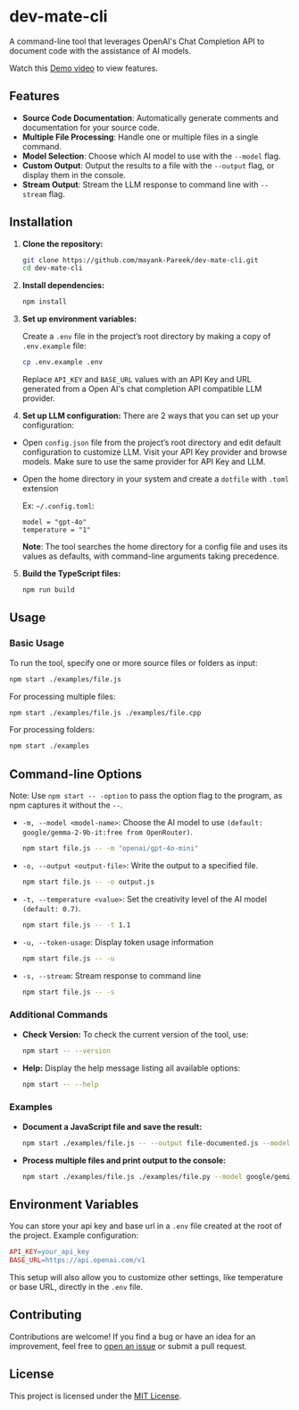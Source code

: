 # dev-mate-cli

A command-line tool that leverages OpenAI's Chat Completion API to document code with the assistance of AI models.

Watch this [Demo video](https://youtu.be/YJDD6YBaEFk) to view features.

## Features

- **Source Code Documentation**: Automatically generate comments and documentation for your source code.
- **Multiple File Processing**: Handle one or multiple files in a single command.
- **Model Selection**: Choose which AI model to use with the `--model` flag.
- **Custom Output**: Output the results to a file with the `--output` flag, or display them in the console.
- **Stream Output**: Stream the LLM response to command line with `--stream` flag.

## Installation

1. **Clone the repository:**

   ```bash
   git clone https://github.com/mayank-Pareek/dev-mate-cli.git
   cd dev-mate-cli
   ```

2. **Install dependencies:**

   ```bash
   npm install
   ```

3. **Set up environment variables:**

   Create a `.env` file in the project’s root directory by making a copy of `.env.example` file:

   ```bash
   cp .env.example .env
   ```

   Replace `API_KEY` and `BASE_URL` values with an API Key and URL generated from a Open AI's chat completion API compatible LLM provider.

4. **Set up LLM configuration:**
   There are 2 ways that you can set up your configuration:

- Open `config.json` file from the project’s root directory and edit default configuration to customize LLM. Visit your API Key provider and browse models. Make sure to use the same provider for API Key and LLM.

- Open the home directory in your system and create a `dotfile` with `.toml` extension

  Ex: `~/.config.toml`:

  ```
  model = "gpt-4o"
  temperature = "1"
  ```

  **Note**: The tool searches the home directory for a config file and uses its values as defaults, with command-line arguments taking precedence.

5. **Build the TypeScript files:**

   ```bash
   npm run build
   ```

## Usage

### Basic Usage

To run the tool, specify one or more source files or folders as input:

```bash
npm start ./examples/file.js
```

For processing multiple files:

```bash
npm start ./examples/file.js ./examples/file.cpp
```

For processing folders:

```bash
npm start ./examples
```

## Command-line Options

Note: Use `npm start -- -option` to pass the option flag to the program, as npm captures it without the `--`.

- `-m, --model <model-name>`: Choose the AI model to use `(default: google/gemma-2-9b-it:free from OpenRouter)`.

  ```bash
  npm start file.js -- -m "openai/gpt-4o-mini"
  ```

- `-o, --output <output-file>`: Write the output to a specified file.

  ```bash
  npm start file.js -- -o output.js
  ```

- `-t, --temperature <value>`: Set the creativity level of the AI model `(default: 0.7)`.

  ```bash
  npm start file.js -- -t 1.1
  ```

- `-u, --token-usage`: Display token usage information

  ```bash
  npm start file.js -- -u
  ```

- `-s, --stream`: Stream response to command line

  ```bash
  npm start file.js -- -s
  ```

### Additional Commands

- **Check Version:** To check the current version of the tool, use:
  ```bash
  npm start -- --version
  ```
- **Help:** Display the help message listing all available options:
  ```bash
  npm start -- --help
  ```

### Examples

- **Document a JavaScript file and save the result:**

  ```bash
  npm start ./examples/file.js -- --output file-documented.js --model google/gemini-flash-8b-1.5-exp
  ```

- **Process multiple files and print output to the console:**

  ```bash
  npm start ./examples/file.js ./examples/file.py --model google/gemini-flash-8b-1.5-exp
  ```

## Environment Variables

You can store your api key and base url in a `.env` file created at the root of the project. Example configuration:

```makefile
API_KEY=your_api_key
BASE_URL=https://api.openai.com/v1
```

This setup will also allow you to customize other settings, like temperature or base URL, directly in the `.env` file.

## Contributing

Contributions are welcome! If you find a bug or have an idea for an improvement, feel free to [open an issue](https://github.com/mayank-Pareek/dev-mate-cli/issues) or submit a pull request.

## License

This project is licensed under the [MIT License](LICENSE).
